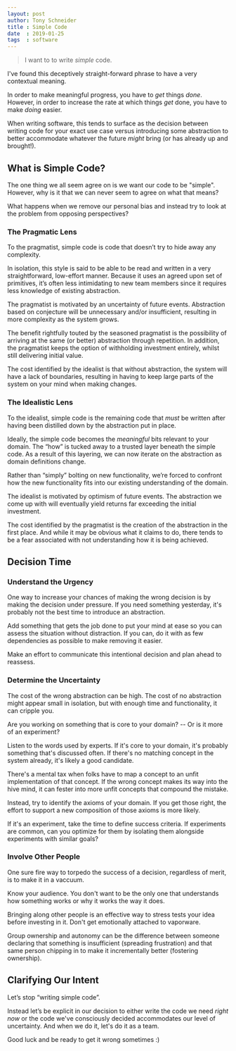 ```yaml
---
layout: post
author: Tony Schneider
title : Simple Code
date  : 2019-01-25
tags  : software
---
```


> I want to to write _simple_ code.

I've found this deceptively straight-forward phrase to have a very contextual meaning.

In order to make meaningful progress, you have to _get_ things *done*.
However, in order to increase the rate at which things _get_ done, you have to make *doing* easier.

When writing software, this tends to surface as the decision between writing code for your exact use case versus introducing some abstraction to better accommodate whatever the future _might_ bring (or has already up and brought!).

## What is Simple Code?

The one thing we all seem agree on is we want our code to be "simple".
However, why is it that we can never seem to agree on what that means?

What happens when we remove our personal bias and instead try to look at the problem from opposing perspectives?

### The Pragmatic Lens

To the pragmatist, simple code is code that doesn’t try to hide away any complexity. 

In isolation, this style is said to be able to be read and written in a very straightforward, low-effort manner.
Because it uses an agreed upon set of primitives, it’s often less intimidating to new team members since it requires less knowledge of existing abstraction.

The pragmatist is motivated by an uncertainty of future events.
Abstraction based on conjecture will be unnecessary and/or insufficient, resulting in more complexity as the system grows.

The benefit rightfully touted by the seasoned pragmatist is the possibility of arriving at the same (or better) abstraction through repetition.
In addition, the pragmatist keeps the option of withholding investment entirely, whilst still delivering initial value.

The cost identified by the idealist is that without abstraction, the system will have a lack of boundaries, resulting in having to keep large parts of the system on your mind when making changes.

### The Idealistic Lens

To the idealist, simple code is the remaining code that _must_ be written after having been distilled down by the abstraction put in place.

Ideally, the simple code becomes the _meaningful_ bits relevant to your domain.
The “how” is tucked away to a trusted layer beneath the simple code.
As a result of this layering, we can now iterate on the abstraction as domain definitions change.

Rather than “simply” bolting on new functionality, we’re forced to confront how the new functionality fits into our existing understanding of the domain.

The idealist is motivated by optimism of future events.
The abstraction we come up with will eventually yield returns far exceeding the initial investment.

The cost identified by the pragmatist is the creation of the abstraction in the first place.
And while it may be obvious what it claims to do, there tends to be a fear associated with not understanding how it is being achieved.

## Decision Time

### Understand the Urgency

One way to increase your chances of making the wrong decision is by making the decision under pressure.
If you need something yesterday, it's probably not the best time to introduce an abstraction.

Add something that gets the job done to put your mind at ease so you can assess the situation without distraction.
If you can, do it with as few dependencies as possible to make removing it easier.

Make an effort to communicate this intentional decision and plan ahead to reassess.

### Determine the Uncertainty

The cost of the wrong abstraction can be high.
The cost of no abstraction might appear small in isolation, but with enough time and functionality, it can cripple you.

Are you working on something that is core to your domain? -- Or is it more of an experiment?

Listen to the words used by experts.
If it's core to your domain, it's probably something that's discussed often.
If there's no matching concept in the system already, it's likely a good candidate.

There's a mental tax when folks have to map a concept to an unfit implementation of that concept.
If the wrong concept makes its way into the hive mind, it can fester into more unfit concepts that compound the mistake.

Instead, try to identify the axioms of your domain.
If you get those right, the effort to support a new composition of those axioms is more likely.

If it's an experiment, take the time to define success criteria.
If experiments are common, can you optimize for them by isolating them alongside experiments with similar goals?

### Involve Other People

One sure fire way to torpedo the success of a decision, regardless of merit, is to make it in a vaccuum.

Know your audience.
You don't want to be the only one that understands how something works or why it works the way it does.

Bringing along other people is an effective way to stress tests your idea before investing in it.
Don't get emotionally attached to vaporware.

Group ownership and autonomy can be the difference between someone declaring that something is insufficient (spreading frustration) and that same person chipping in to make it incrementally better (fostering ownership).

## Clarifying Our Intent

Let’s stop “writing simple code”.

Instead let’s be explicit in our decision to either write the code we need _right now_ or the code we've consciously decided accommodates our level of uncertainty.
And when we do it, let's do it as a team.

Good luck and be ready to get it wrong sometimes :)
